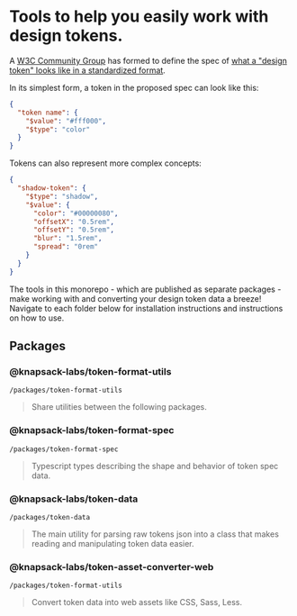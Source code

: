 # Tools to help you easily work with design tokens.

A [W3C Community Group](https://www.w3.org/standards/types#summary) has formed to define the spec of [what a "design token" looks like in a standardized format](https://tr.designtokens.org/format/).

In its simplest form, a token in the proposed spec can look like this:

```json
{
  "token name": {
    "$value": "#fff000",
    "$type": "color"
  }
}
```

Tokens can also represent more complex concepts:

```json
{
  "shadow-token": {
    "$type": "shadow",
    "$value": {
      "color": "#00000080",
      "offsetX": "0.5rem",
      "offsetY": "0.5rem",
      "blur": "1.5rem",
      "spread": "0rem"
    }
  }
}
```

The tools in this monorepo - which are published as separate packages - make working with and converting your design token data a breeze! Navigate to each folder below for installation instructions and instructions on how to use.

## Packages

### @knapsack-labs/token-format-utils

`/packages/token-format-utils`

> Share utilities between the following packages.

### @knapsack-labs/token-format-spec

`/packages/token-format-spec`

> Typescript types describing the shape and behavior of token spec data.

### @knapsack-labs/token-data

`/packages/token-data`

> The main utility for parsing raw tokens json into a class that makes reading and manipulating token data easier.

### @knapsack-labs/token-asset-converter-web

`/packages/token-format-utils`

> Convert token data into web assets like CSS, Sass, Less.
